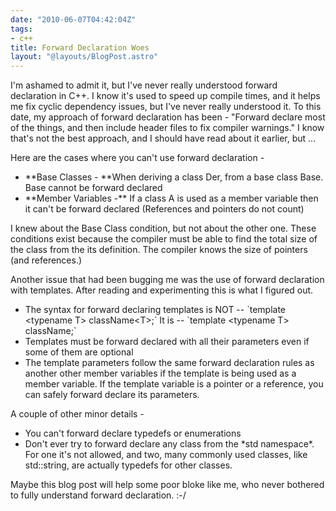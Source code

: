 ```yaml
---
date: "2010-06-07T04:42:04Z"
tags:
- c++
title: Forward Declaration Woes
layout: "@layouts/BlogPost.astro"
---
```


I'm ashamed to admit it, but I've never really understood forward declaration in C++. I know it's used to speed up compile times, and it helps me fix cyclic dependency issues, but I've never really understood it. To this date, my approach of forward declaration has been - "Forward declare most of the things, and then include header files to fix compiler warnings." I know that's not the best approach, and I should have read about it earlier, but ...

Here are the cases where you can't use forward declaration -
<ul>
	<li>**Base Classes - **When deriving a class Der, from a base class Base. Base cannot be forward declared</li>
	<li>**Member Variables -** If a class A is used  as a member variable then it can't be forward declared (References and pointers do not count)</li>
</ul>
I knew about the Base Class condition, but not about the other one. These conditions exist because the compiler must be able to find the total size of the class from the its definition. The compiler knows the size of pointers (and references.)

Another issue that had been bugging me was the use of forward declaration with templates. After reading and experimenting this is what I figured out.
<ul>
	<li>The syntax for forward declaring templates is NOT -- `template &lt;typename T&gt; className&lt;T&gt;;` It is -- `template &lt;typename T&gt; className;`</li>
	<li>Templates must be forward declared with all their parameters even if some of them are optional</li>
	<li>The template parameters follow the same forward declaration rules as another other member variables if the template is being used as a member variable. If the template variable is a pointer or a reference, you can safely forward declare its parameters.</li>
</ul>
A couple of other minor details -
<ul>
	<li>You can't forward declare typedefs or enumerations</li>
	<li>Don't ever try to forward declare any class from the *std namespace*. For one it's not allowed, and two, many commonly used classes, like std::string, are actually typedefs for other classes.</li>
</ul>
Maybe this blog post will help some poor bloke like me, who never bothered to fully understand forward declaration. :-/
